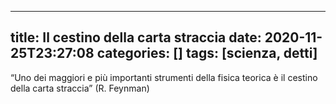 ---
title: Il cestino della carta straccia
date: 2020-11-25T23:27:08
categories: []
tags: [scienza, detti]
------

“Uno dei maggiori e più importanti strumenti della fisica teorica è il cestino della carta straccia” (R. Feynman)